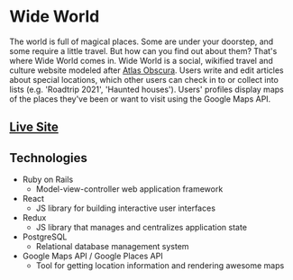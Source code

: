 # Wide World

The world is full of magical places. Some are under your doorstep, and some require a little travel. But how can you find out about them? That's where Wide World comes in. Wide World is a social, wikified travel and culture website modeled after [Atlas Obscura](https://www.atlasobscura.com). Users write and edit articles about special locations, which other users can check in to or collect into lists (e.g. 'Roadtrip 2021', 'Haunted houses'). Users' profiles display maps of the places they've been or want to visit using the Google Maps API.

## [Live Site](https://wide-world.herokuapp.com/#/)

## Technologies

* Ruby on Rails
    * Model-view-controller web application framework
* React
    * JS library for building interactive user interfaces
* Redux
    * JS library that manages and centralizes application state
* PostgreSQL
    * Relational database management system
* Google Maps API / Google Places API
    * Tool for getting location information and rendering awesome maps